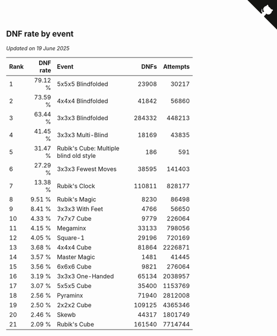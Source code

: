 ## DNF rate by event

*Updated on 19 June 2025*

| Rank | DNF rate | Event | DNFs | Attempts |
| :--- | ---: | :--- | ---: | ---: |
| 1 | 79.12 % | 5x5x5 Blindfolded | 23908 | 30217 |
| 2 | 73.59 % | 4x4x4 Blindfolded | 41842 | 56860 |
| 3 | 63.44 % | 3x3x3 Blindfolded | 284332 | 448213 |
| 4 | 41.45 % | 3x3x3 Multi-Blind | 18169 | 43835 |
| 5 | 31.47 % | Rubik's Cube: Multiple blind old style | 186 | 591 |
| 6 | 27.29 % | 3x3x3 Fewest Moves | 38595 | 141403 |
| 7 | 13.38 % | Rubik's Clock | 110811 | 828177 |
| 8 | 9.51 % | Rubik's Magic | 8230 | 86498 |
| 9 | 8.41 % | 3x3x3 With Feet | 4766 | 56650 |
| 10 | 4.33 % | 7x7x7 Cube | 9779 | 226064 |
| 11 | 4.15 % | Megaminx | 33133 | 798056 |
| 12 | 4.05 % | Square-1 | 29196 | 720169 |
| 13 | 3.68 % | 4x4x4 Cube | 81864 | 2226871 |
| 14 | 3.57 % | Master Magic | 1481 | 41445 |
| 15 | 3.56 % | 6x6x6 Cube | 9821 | 276064 |
| 16 | 3.19 % | 3x3x3 One-Handed | 65134 | 2038957 |
| 17 | 3.07 % | 5x5x5 Cube | 35400 | 1153769 |
| 18 | 2.56 % | Pyraminx | 71940 | 2812008 |
| 19 | 2.50 % | 2x2x2 Cube | 109125 | 4365346 |
| 20 | 2.46 % | Skewb | 44317 | 1801749 |
| 21 | 2.09 % | Rubik's Cube | 161540 | 7714744 |


<a href="https://github.com/JustinTimeCuber/wca_statistics" class="github-corner" aria-label="View source on Github"><svg width="80" height="80" viewBox="0 0 250 250" style="fill:#151513; color:#fff; position: absolute; top: 0; border: 0; right: 0;" aria-hidden="true"><path d="M0,0 L115,115 L130,115 L142,142 L250,250 L250,0 Z"></path><path d="M128.3,109.0 C113.8,99.7 119.0,89.6 119.0,89.6 C122.0,82.7 120.5,78.6 120.5,78.6 C119.2,72.0 123.4,76.3 123.4,76.3 C127.3,80.9 125.5,87.3 125.5,87.3 C122.9,97.6 130.6,101.9 134.4,103.2" fill="currentColor" style="transform-origin: 130px 106px;" class="octo-arm"></path><path d="M115.0,115.0 C114.9,115.1 118.7,116.5 119.8,115.4 L133.7,101.6 C136.9,99.2 139.9,98.4 142.2,98.6 C133.8,88.0 127.5,74.4 143.8,58.0 C148.5,53.4 154.0,51.2 159.7,51.0 C160.3,49.4 163.2,43.6 171.4,40.1 C171.4,40.1 176.1,42.5 178.8,56.2 C183.1,58.6 187.2,61.8 190.9,65.4 C194.5,69.0 197.7,73.2 200.1,77.6 C213.8,80.2 216.3,84.9 216.3,84.9 C212.7,93.1 206.9,96.0 205.4,96.6 C205.1,102.4 203.0,107.8 198.3,112.5 C181.9,128.9 168.3,122.5 157.7,114.1 C157.9,116.9 156.7,120.9 152.7,124.9 L141.0,136.5 C139.8,137.7 141.6,141.9 141.8,141.8 Z" fill="currentColor" class="octo-body"></path></svg></a><style>.github-corner:hover .octo-arm{animation:octocat-wave 560ms ease-in-out}@keyframes octocat-wave{0%,100%{transform:rotate(0)}20%,60%{transform:rotate(-25deg)}40%,80%{transform:rotate(10deg)}}@media (max-width:500px){.github-corner:hover .octo-arm{animation:none}.github-corner .octo-arm{animation:octocat-wave 560ms ease-in-out}}</style>

